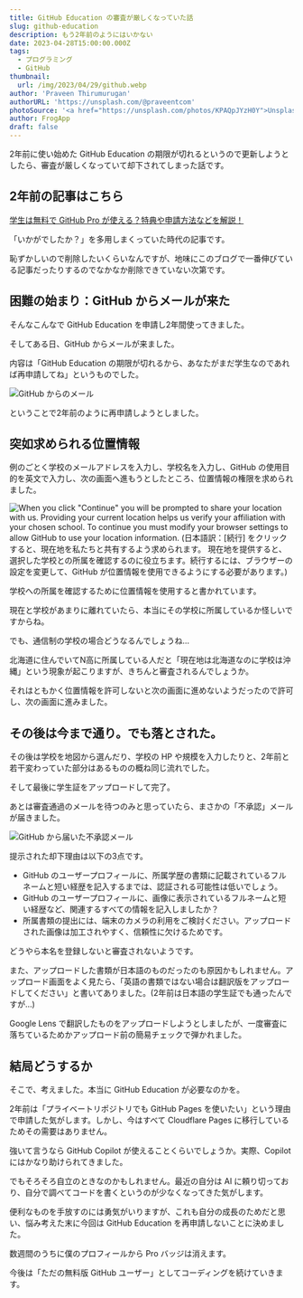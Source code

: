 ```yaml
---
title: GitHub Education の審査が厳しくなっていた話
slug: github-education
description: もう2年前のようにはいかない
date: 2023-04-28T15:00:00.000Z
tags:
  - プログラミング
  - GitHub
thumbnail:
  url: /img/2023/04/29/github.webp
author: 'Praveen Thirumurugan'
authorURL: 'https://unsplash.com/@praveentcom'
photoSource: '<a href="https://unsplash.com/photos/KPAQpJYzH0Y">Unsplash</a>'
author: FrogApp
draft: false
---
```


2年前に使い始めた GitHub Education の期限が切れるというので更新しようとしたら、審査が厳しくなっていて却下されてしまった話です。

## 2年前の記事はこちら

[学生は無料で GitHub Pro が使える？特典や申請方法などを解説！](https://frogapp.net/blog/2021-09/github-education/)

「いかがでしたか？」を多用しまくっていた時代の記事です。

恥ずかしいので削除したいくらいなんですが、地味にこのブログで一番伸びている記事だったりするのでなかなか削除できていない次第です。

## 困難の始まり：GitHub からメールが来た

そんなこんなで GitHub Education を申請し2年間使ってきました。

そしてある日、GitHub からメールが来ました。

内容は「GitHub Education の期限が切れるから、あなたがまだ学生なのであれば再申請してね」というものでした。

![GitHub からのメール](/img/2023/04/29/email.webp)

ということで2年前のように再申請しようとしました。

## 突如求められる位置情報

例のごとく学校のメールアドレスを入力し、学校名を入力し、GitHub の使用目的を英文で入力し、次の画面へ進もうとしたところ、位置情報の権限を求められました。

![When you click "Continue" you will be prompted to share your location with us. Providing your current location helps us verify your affiliation with your chosen school. To continue you must modify your browser settings to allow GitHub to use your location information. (日本語訳：\[続行\] をクリックすると、現在地を私たちと共有するよう求められます。  現在地を提供すると、選択した学校との所属を確認するのに役立ちます。続行するには、ブラウザーの設定を変更して、GitHub が位置情報を使用できるようにする必要があります。)](/img/2023/04/29/location.webp)

学校への所属を確認するために位置情報を使用すると書かれています。

現在と学校があまりに離れていたら、本当にその学校に所属しているか怪しいですからね。

でも、通信制の学校の場合どうなるんでしょうね…

北海道に住んでいてN高に所属している人だと「現在地は北海道なのに学校は沖縄」という現象が起こりますが、きちんと審査されるんでしょうか。

それはともかく位置情報を許可しないと次の画面に進めないようだったので許可し、次の画面に進みました。

## その後は今まで通り。でも落とされた。

その後は学校を地図から選んだり、学校の HP や規模を入力したりと、2年前と若干変わっていた部分はあるものの概ね同じ流れでした。

そして最後に学生証をアップロードして完了。

あとは審査通過のメールを待つのみと思っていたら、まさかの「不承認」メールが届きました。

![GitHub から届いた不承認メール](/img/2023/04/29/failed.webp)

提示された却下理由は以下の3点です。

* GitHub のユーザープロフィールに、所属学歴の書類に記載されているフルネームと短い経歴を記入するまでは、認証される可能性は低いでしょう。
* GitHub のユーザープロフィールに、画像に表示されているフルネームと短い経歴など、関連するすべての情報を記入しましたか？
* 所属書類の提出には、端末のカメラの利用をご検討ください。アップロードされた画像は加工されやすく、信頼性に欠けるためです。

どうやら本名を登録しないと審査されないようです。

また、アップロードした書類が日本語のものだったのも原因かもしれません。アップロード画面をよく見たら、「英語の書類ではない場合は翻訳版をアップロードしてください」と書いてありました。(2年前は日本語の学生証でも通ったんですが…)

Google Lens で翻訳したものをアップロードしようとしましたが、一度審査に落ちているためかアップロード前の簡易チェックで弾かれました。

## 結局どうするか

そこで、考えました。本当に GitHub Education が必要なのかを。

2年前は「プライベートリポジトリでも GitHub Pages を使いたい」という理由で申請した気がします。しかし、今はすべて Cloudflare Pages に移行しているためその需要はありません。

強いて言うなら GitHub Copilot が使えることくらいでしょうか。実際、Copilot にはかなり助けられてきました。

でもそろそろ自立のときなのかもしれません。最近の自分は AI に頼り切っており、自分で調べてコードを書くというのが少なくなってきた気がします。

便利なものを手放すのには勇気がいりますが、これも自分の成長のためだと思い、悩み考えた末に今回は GitHub Education を再申請しないことに決めました。

数週間のうちに僕のプロフィールから Pro バッジは消えます。

今後は「ただの無料版 GitHub ユーザー」としてコーディングを続けていきます。
